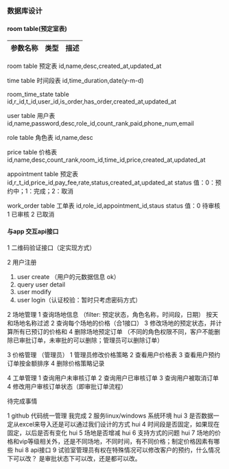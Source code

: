 ### 数据库设计

#### room table(预定室表)

| 参数名称  |  类型  | 描述 |
|-------|----|------------|

room table 预定表
   id,name,desc,created_at,updated_at

time table 时间段表
   id,time_duration,date(y-m-d)

room_time_state table
   id,r_id,t_id,user_id,is_order,has_order,created_at,updated_at

user table 用户表
   id,name,password,desc,role_id,count_rank,paid,phone_num,email

role table 角色表
   id,name,desc

price table 价格表
   id,name,desc,count_rank,room_id,time_id,price,created_at,updated_at

appointment table  预定表
   id,r_t_id,price_id,pay_fee,rate,status,created_at,updated_at
   status 值：0：预约中；1：完成；2：取消

work_order table 工单表
   id,role_id,appointment_id,staus
   status 值：0 待审核 1 已审核 2 已取消

#### 与app 交互api接口

1 二维码验证接口（定实现方式）

2 用户注册
  1. user create   （用户的元数据信息 ok）
  2. query user detail 
  3. user modify
  4. user login（认证校验：暂时只考虑密码方式）

2 场地管理
  1 查询场地信息 （filter: 预定状态，角色名称，时间段，日期） 按天和场地名称过滤
  2 查询每个场地的价格（合1接口）
  3 修改场地的预定状态，并计算所有已预订的价格和 
  4 删除场地预定订单 （不同的角色权限不同，客户不能删除已审批订单，未审批的可以删除；管理员可以删除订单）

3 价格管理 （管理员）
  1 管理员修改价格策略
  2 查看用户价格表
  3 查看用户预约订单按金额排序
  4 删除价格策略记录

4 工单管理 
  1 查询用户未审核订单
  2 查询用户已审核订单
  3 查询用户被取消订单
  4 修改用户审核订单状态（即审批订单流程）



  待完成事情

  1 github 代码统一管理  我完成
  2 服务linux/windows 系统环境  hui
  3 是否数据一定从excel来导入还是可以通过我们设计的方式  hui
  4 时间段是否固定，如果现在固定，以后是否有变化 hui
  5 场地是否增减  hui
  6 支持方式的问题  hui
  7 场地的价格和vip等级相关外，还是不同场地，不同时间，有不同价格；制定价格因素有哪些 hui
  8 api接口
  9 试验室管理员有权在特殊情况可以修改客户的预约，什么情况下可以改？ 是审批状态下可以改，还是都可以改。